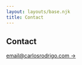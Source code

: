 ```yaml
---
layout: layouts/base.njk
title: Contact
---
```


## Contact

<p><a href="mailto:email@carlosrodrigo.com">email@carlosrodrigo.com -></a></p>